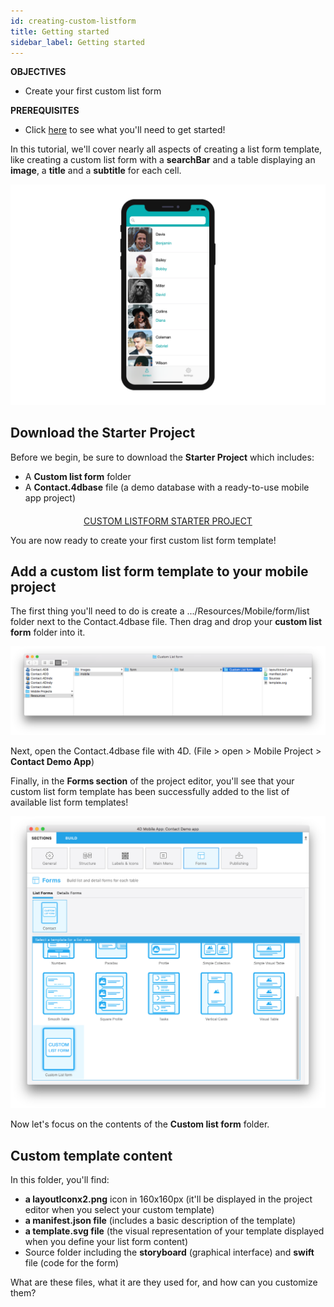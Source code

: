 ```yaml
---
id: creating-custom-listform
title: Getting started
sidebar_label: Getting started
---
```


<div markdown="1" class = "objectives">

**OBJECTIVES**

* Create your first custom list form
</div>

<div markdown="1" class = "prerequisites">

**PREREQUISITES**

* Click [here](prerequisites.html) to see what you'll need to get started!

</div>


In this tutorial, we'll cover nearly all aspects of creating a list form template, like creating a custom list form with a **searchBar** and a table displaying an **image**, a **title** and a **subtitle** for each cell.

![Custom template final result](assets/custom-listform/custom-template-final-result.png)

## Download the Starter Project

Before we begin, be sure to download the **Starter Project** which includes:
* A **Custom list form** folder 
* A **Contact.4dbase** file (a demo database with a ready-to-use mobile app project)


<div markdown="1" style="text-align: center; margin-top: 20px">
<a class="button"
href="../assets/custom-listform/CustomListFormStarterProject.zip">CUSTOM LISTFORM STARTER PROJECT</a>
</div>


You are now ready to create your first custom list form template!

## Add a custom list form template to your mobile project

The first thing you'll need to do is create a .../Resources/Mobile/form/list folder next to the Contact.4dbase file. Then drag and drop your **custom list form** folder into it.

![Mobile folder custom template](assets/custom-listform/mobile-folder-custom-template.png)

Next, open the Contact.4dbase file with 4D. (File > open > Mobile Project > **Contact Demo App**) 

Finally, in the **Forms section** of the project editor, you'll see that your custom list form template has been successfully added to the list of available list form templates!

![Forms section](assets/custom-listform/custom-listform-template.png)


Now let's focus on the contents of the **Custom list form** folder.

## Custom template content

In this folder, you'll find:
* **a layoutIconx2.png** icon in 160x160px (it'll be displayed in the project editor when you select your custom template)
* **a manifest.json file** (includes a basic description of the template)
* **a template.svg file** (the visual representation of your template displayed when you define your list form content)
* Source folder including the **storyboard** (graphical interface) and **swift** file (code for the form)

What are these files, what it are they used for, and how can you customize them?